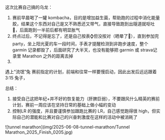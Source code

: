 这次比赛自己搞的乌龙：
1. 赛前早晨喝了一罐 kombacha，目的是增加益生菌，帮助跑的过程中消化能量胶，结果这个东西对自己是又不熟悉还又带气，直接导致跑到出隧道就呕吐🤮，后面跑到一半前后都有明显胀气
2. 终点过后，不记得是忘了，还是自己按表⌚️但没按对（晒晕了🥵），直到参加完 party，坐上阳光夏的车一段时间，手表才提醒检测到非跑步速度，整个garmin 记录都毁了，后面研究了大半天，也没有能够把 garmin 或 strava记录里 Marathon 之外的距离去掉
3. 

遇上“流氓”兔
赛前指定的计划，前端和往常一样要慢启动，因此出发后远远跟着 3:15 兔子，

总结：
1. 接受自己这把年纪+并不好的恢复能力（肝脾巨弱），不要跟风什么精英的赛前计划，赛前一周应该在坚持日常的基础上做小幅的变动
2. 控制LR 的强度，并且要谨慎参加跟跑比赛的 LR，自己感觉跑得很 high，但实际自己的潜能和比赛对自己的兴奋刺激度在这样的活动中被消耗了

![tunnel marathon](img/2025-06-08-tunnel-marathon/Tunnel Marathon_2025_Finish_0205.jpg)
